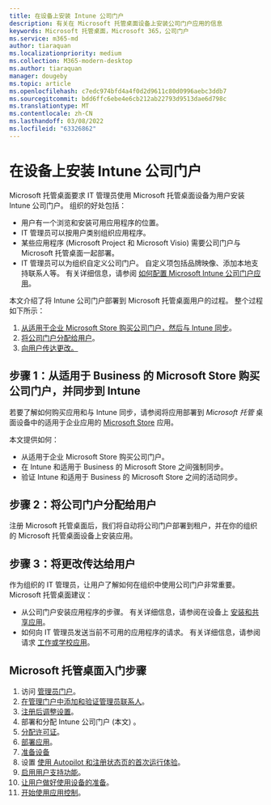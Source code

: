 ```yaml
---
title: 在设备上安装 Intune 公司门户
description: 有关在 Microsoft 托管桌面设备上安装公司门户应用的信息
keywords: Microsoft 托管桌面，Microsoft 365，公司门户
ms.service: m365-md
author: tiaraquan
ms.localizationpriority: medium
ms.collection: M365-modern-desktop
ms.author: tiaraquan
manager: dougeby
ms.topic: article
ms.openlocfilehash: c7edc974bfd4a4f0d2d9611c80d0996aebc3ddb7
ms.sourcegitcommit: bdd6ffc6ebe4e6cb212ab22793d9513dae6d798c
ms.translationtype: MT
ms.contentlocale: zh-CN
ms.lasthandoff: 03/08/2022
ms.locfileid: "63326862"
---
```

# <a name="install-intune-company-portal-on-devices"></a>在设备上安装 Intune 公司门户

Microsoft 托管桌面要求 IT 管理员使用 Microsoft 托管桌面设备为用户安装 Intune 公司门户。 组织的好处包括：

- 用户有一个浏览和安装可用应用程序的位置。
- IT 管理员可以按用户类别组织应用程序。  
- 某些应用程序 (Microsoft Project 和 Microsoft Visio) 需要公司门户与 Microsoft 托管桌面一起部署。
- IT 管理员可以为组织自定义公司门户。 自定义项包括品牌映像、添加本地支持联系人等。 有关详细信息，请参阅 [如何配置 Microsoft Intune 公司门户应用](/intune/company-portal-app)。

本文介绍了将 Intune 公司门户部署到 Microsoft 托管桌面用户的过程。 整个过程如下所示：

1. [从适用于企业 Microsoft Store 购买公司门户，然后与 Intune 同步](#step-1-purchase-company-portal-from-microsoft-store-for-business-and-sync-with-intune)。
2. [将公司门户分配给用户](#step-2-assign-company-portal-to-your-users)。
3. [向用户传达更改。](#step-3-communicate-change-to-your-users)

## <a name="step-1-purchase-company-portal-from-microsoft-store-for-business-and-sync-with-intune"></a>步骤 1：从适用于 Business 的 Microsoft Store 购买公司门户，并同步到 Intune

若要了解如何购买应用和与 Intune 同步，请参阅将应用部署到 *Microsoft 托管* 桌面设备中的适用于企业应用的 [Microsoft Store](deploy-apps.md#msfb-apps) 应用。

本文提供如何：

- 从适用于企业 Microsoft Store 购买公司门户。
- 在 Intune 和适用于 Business 的 Microsoft Store 之间强制同步。
- 验证 Intune 和适用于 Business 的 Microsoft Store 之间的活动同步。

## <a name="step-2-assign-company-portal-to-your-users"></a>步骤 2：将公司门户分配给用户

注册 Microsoft 托管桌面后，我们将自动将公司门户部署到租户，并在你的组织的 Microsoft 托管桌面设备上安装应用。

## <a name="step-3-communicate-change-to-your-users"></a>步骤 3：将更改传达给用户

作为组织的 IT 管理员，让用户了解如何在组织中使用公司门户非常重要。 Microsoft 托管桌面建议：

- 从公司门户安装应用程序的步骤。 有关详细信息，请参阅在设备上 [安装和共享应用](/intune-user-help/install-apps-cpapp-windows)。
- 如何向 IT 管理员发送当前不可用的应用程序的请求。 有关详细信息，请参阅请求 [工作或学校应用](/intune-user-help/install-apps-cpapp-windows#request-an-app-for-work-or-school)。  

## <a name="steps-to-get-started-with-microsoft-managed-desktop"></a>Microsoft 托管桌面入门步骤

1. 访问 [管理员门户](access-admin-portal.md)。
1. [在管理门户中添加和验证管理员联系人](add-admin-contacts.md)。
1. [注册后调整设置](conditional-access.md)。
1. 部署和分配 Intune 公司门户 (本文) 。
1. [分配许可证](assign-licenses.md)。
1. [部署应用](deploy-apps.md)。
1. [准备设备](prepare-devices.md)
1. 设置 [使用 Autopilot 和注册状态页的首次运行体验](esp-first-run.md)。
1. [启用用户支持功能](enable-support.md)。
1. [让用户做好使用设备的准备](get-started-devices.md)。
1. [开始使用应用控制](get-started-app-control.md)。
